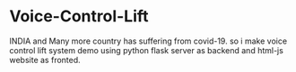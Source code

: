 # Voice-Control-Lift
INDIA and Many more country has suffering from covid-19. so i make voice control lift system demo using python flask server as backend and html-js website as fronted.
